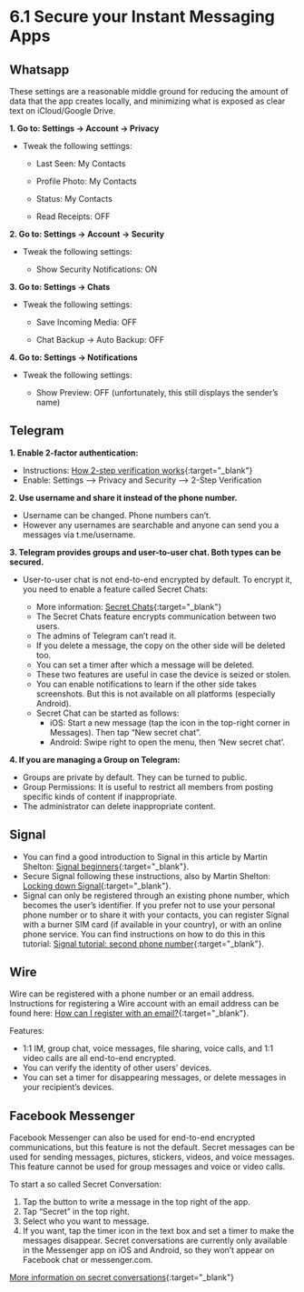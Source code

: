 # 6.1 Secure your Instant Messaging Apps

## Whatsapp

These settings are a reasonable middle ground for reducing the amount of data that the app creates locally, and minimizing what is exposed as clear text on iCloud/Google Drive.

__1. Go to: Settings -> Account -> Privacy__

* Tweak the following settings:

  * Last Seen: My Contacts

  * Profile Photo: My Contacts

  * Status: My Contacts

  * Read Receipts: OFF

__2. Go to: Settings -> Account -> Security__

* Tweak the following settings:

  * Show Security Notifications: ON

__3. Go to: Settings -> Chats__

* Tweak the following settings:

  * Save Incoming Media: OFF

  * Chat Backup -> Auto Backup: OFF

__4. Go to: Settings -> Notifications__

* Tweak the following settings:

  * Show Preview: OFF (unfortunately, this still displays the sender’s name)
  
## Telegram
__1. Enable 2-factor authentication:__

* Instructions: [How 2-step verification works](https://telegram.org/faq#q-how-does-2-step-verification-work){:target="_blank"}
* Enable: Settings –> Privacy and Security –> 2-Step Verification

__2. Use username and share it instead of the phone number.__

* Username can be changed. Phone numbers can’t.
* However any usernames are searchable and anyone can send you a messages via t.me/username.

__3. Telegram provides groups and user-to-user chat. Both types can be secured.__

* User-to-user chat is not end-to-end encrypted by default. To encrypt it, you need to enable a feature called Secret Chats:

  * More information: [Secret Chats](https://telegram.org/faq#secret-chats){:target="_blank"}
  * The Secret Chats feature encrypts communication between two users.
  * The admins of Telegram can’t read it.
  * If you delete a message, the copy on the other side will be deleted too.
  * You can set a timer after which a message will be deleted.
  * These two features are useful in case the device is seized or stolen.
  * You can enable notifications to learn if the other side takes screenshots. But this is not available on all platforms (especially Android).
  * Secret Chat can be started as follows:
    * iOS: Start a new message (tap the icon in the top-right corner in Messages). Then tap “New secret chat”.
    * Android: Swipe right to open the menu, then ‘New secret chat’.

__4. If you are managing a Group on Telegram:__

* Groups are private by default. They can be turned to public.
* Group Permissions: It is useful to restrict all members from posting specific kinds of content if inappropriate.
* The administrator can delete inappropriate content.

## Signal

* You can find a good introduction to Signal in this article by Martin Shelton: [Signal beginners](https://freedom.press/news/signal-beginners/){:target="_blank"}.
* Secure Signal following these instructions, also by Martin Shelton: [Locking down Signal](https://medium.com/@mshelton/locking-down-signal-d71678f653d3){:target="_blank"}.
* Signal can only be registered through an existing phone number, which becomes the user’s identifier. If you prefer not to use your personal phone number or to share it with your contacts, you can register Signal with a burner SIM card (if available in your country), or with an online phone service. You can find instructions on how to do this in this tutorial: [Signal tutorial: second phone number](https://theintercept.com/2017/09/28/signal-tutorial-second-phone-number/){:target="_blank"}.

## Wire
Wire can be registered with a phone number or an email address. Instructions for registering a Wire account with an email address can be found here: [How can I register with an email?](https://support.wire.com/hc/en-us/articles/360000165369-How-can-I-register-with-an-email-){:target="_blank"}.

Features:

* 1:1 IM, group chat, voice messages, file sharing, voice calls, and 1:1 video calls are all end-to-end encrypted.
* You can verify the identity of other users’ devices.
* You can set a timer for disappearing messages, or delete messages in your recipient’s devices.

## Facebook Messenger
Facebook Messenger can also be used for end-to-end encrypted communications, but this feature is not the default. Secret messages can be used for sending messages, pictures, stickers, videos, and voice messages. This feature cannot be used for group messages and voice or video calls.

To start a so called Secret Conversation:

1. Tap the button to write a message in the top right of the app.
1. Tap “Secret” in the top right.
1. Select who you want to message.
1. If you want, tap the timer icon in the text box and set a timer to make the messages disappear.
Secret conversations are currently only available in the Messenger app on iOS and Android, so they won’t appear on Facebook chat or messenger.com.

[More information on secret conversations](https://www.facebook.com/help/messenger-app/1084673321594605/){:target="_blank"}






